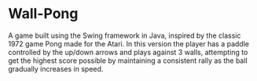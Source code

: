 # Wall-Pong
A game built using the Swing framework in Java, inspired by the classic 1972 game Pong made for the Atari. In this version the player has a paddle controlled by the up/down arrows and plays against 3 walls, attempting to get the highest score possible by maintaining a consistent rally as the ball gradually increases in speed. 
